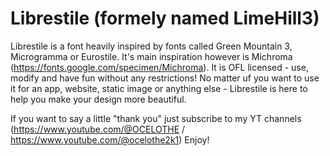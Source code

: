 # Librestile (formely named LimeHill3)
Librestile is a font heavily inspired by fonts called Green Mountain 3, Microgramma or Eurostile. It's main inspiration however is Michroma (https://fonts.google.com/specimen/Michroma). It is OFL licensed - use, modify and have fun without any restrictions! No matter uf you want to use it for an app, website, static image or anything else - Librestile is here to help you make your design more beautiful.


If you want to say a little "thank you" just subscribe to my YT channels (https://www.youtube.com/@OCELOTHE / https://www.youtube.com/@ocelothe2k1)
Enjoy!



